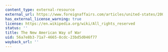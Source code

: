 ```yaml
---
content_type: external-resource
external_url: https://www.foreignaffairs.com/articles/united-states/2003-07-01/new-american-way-war
has_external_license_warning: true
license: https://en.wikipedia.org/wiki/All_rights_reserved
status: ''
title: The New American Way of War
uid: 56a7e8b3-71a7-4665-8cdc-23bd5d046f77
wayback_url: ''
---
```

